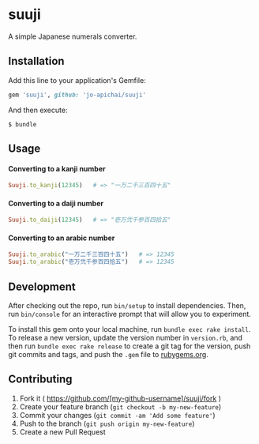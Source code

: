 # suuji

A simple Japanese numerals converter.


## Installation

Add this line to your application's Gemfile:

```ruby
gem 'suuji', github: 'jo-apichai/suuji'
```

And then execute:

    $ bundle

## Usage

#### Converting to a kanji number

```ruby
Suuji.to_kanji(12345)   # => "一万二千三百四十五"
```

#### Converting to a daiji number

```ruby
Suuji.to_daiji(12345)   # => "壱万弐千参百四拾五"
```

#### Converting to an arabic number

```ruby
Suuji.to_arabic("一万二千三百四十五")   # => 12345
Suuji.to_arabic("壱万弐千参百四拾五")   # => 12345
```

## Development

After checking out the repo, run `bin/setup` to install dependencies. Then, run `bin/console` for an interactive prompt that will allow you to experiment.

To install this gem onto your local machine, run `bundle exec rake install`. To release a new version, update the version number in `version.rb`, and then run `bundle exec rake release` to create a git tag for the version, push git commits and tags, and push the `.gem` file to [rubygems.org](https://rubygems.org).

## Contributing

1. Fork it ( https://github.com/[my-github-username]/suuji/fork )
2. Create your feature branch (`git checkout -b my-new-feature`)
3. Commit your changes (`git commit -am 'Add some feature'`)
4. Push to the branch (`git push origin my-new-feature`)
5. Create a new Pull Request
